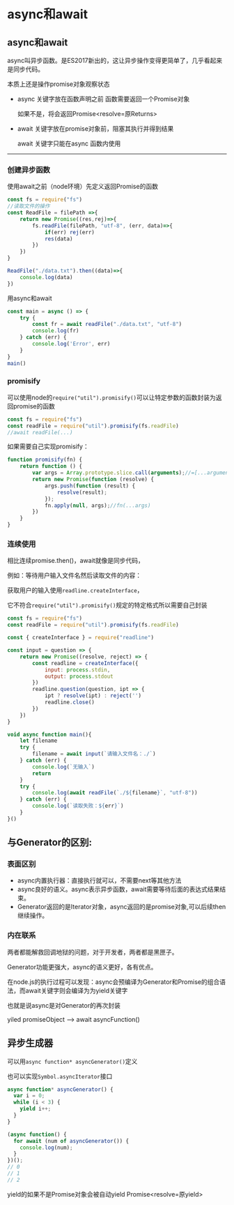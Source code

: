 # async和await



## async和await

async叫异步函数。是ES2017新出的，这让异步操作变得更简单了，几乎看起来是同步代码。

本质上还是操作promise对象观察状态

- async 关键字放在函数声明之前 函数需要返回一个Promise对象 

  如果不是，将会返回Promise<resolve=原Returns>

- await 关键字放在promise对象前，阻塞其执行并得到结果

  await 关键字只能在async 函数内使用

---

### 创建异步函数

使用await之前（node环境）先定义返回Promise的函数

```js
const fs = require("fs")
//读取文件的操作
const ReadFile = filePath =>{
    return new Promise((res,rej)=>{
        fs.readFile(filePath, "utf-8", (err, data)=>{
            if(err) rej(err)
            res(data)
        })
    })
}

ReadFile("./data.txt").then((data)=>{
    console.log(data)
})
```

用async和await

```js
const main = async () => {
    try {
        const fr = await readFile("./data.txt", "utf-8")
        console.log(fr)
    } catch (err) {
        console.log('Error', err)
    }    
}
main()
```

### promisify

可以使用node的`require("util").promisify()`可以让特定参数的函数封装为返回promise的函数

```js
const fs = require("fs")
const readFile = require("util").promisify(fs.readFile)
//await readFile(...)
```

如果需要自己实现promisify：

```js
function promisify(fn) {
    return function () {
        var args = Array.prototype.slice.call(arguments);//=[...arguments]
        return new Promise(function (resolve) {
            args.push(function (result) {
                resolve(result);
            });
            fn.apply(null, args);//fn(...args)
        })
    }
}
```

### 连续使用

相比连续promise.then()，await就像是同步代码，

例如：等待用户输入文件名然后读取文件的内容：

获取用户的输入使用`readline.createInterface`，

它不符合`require("util").promisify()`规定的特定格式所以需要自己封装

```js
const fs = require("fs")
const readFile = require("util").promisify(fs.readFile)

const { createInterface } = require("readline")

const input = question => {
    return new Promise((resolve, reject) => {
        const readline = createInterface({
            input: process.stdin,
            output: process.stdout
        })
        readline.question(question, ipt => {
            ipt ? resolve(ipt) : reject('')
            readline.close()
        })
    })
}

void async function main(){
    let filename
    try {
        filename = await input(`请输入文件名：./`)
    } catch (err) {
        console.log(`无输入`)
        return
    }
    try {
        console.log(await readFile(`./${filename}`, "utf-8"))
    } catch (err) {
        console.log(`读取失败：${err}`)
    }
}()
```



## **与Generator的区别**:

### 表面区别

- async内置执行器：直接执行就可以，不需要next等其他方法 
- async良好的语义。async表示异步函数，await需要等待后面的表达式结果结束。
- Generator返回的是Iterator对象，async返回的是promise对象,可以后续then继续操作。


### 内在联系

两者都能解救回调地狱的问题，对于开发者，两者都是黑匣子。

Generator功能更强大，async的语义更好，各有优点。

在node.js的执行过程可以发现：async会预编译为Generator和Promise的组合语法，而await关键字则会编译为为yield关键字

也就是说async是对Generator的再次封装

yiled promiseObject --> await asyncFunction()



## 异步生成器

可以用`async function* asyncGenerator()`定义 

也可以实现`Symbol.asyncIterator`接口

```js
async function* asyncGenerator() {
  var i = 0;
  while (i < 3) {
    yield i++;
  }
}

(async function() {
  for await (num of asyncGenerator()) {
    console.log(num);
  }
})();
// 0
// 1
// 2
```

yield的如果不是Promise对象会被自动yield Promise<resolve=原yield>
